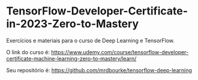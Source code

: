 # TensorFlow-Developer-Certificate-in-2023-Zero-to-Mastery

Exercícios e materiais para o curso de Deep Learning e TensorFlow.

O link do curso é: https://www.udemy.com/course/tensorflow-developer-certificate-machine-learning-zero-to-mastery/learn/

 Seu repositório é: https://github.com/mrdbourke/tensorflow-deep-learning


